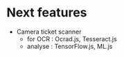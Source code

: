 

# Next features

- Camera ticket scanner
    * for OCR : Ocrad.js, Tesseract.js
    * analyse : TensorFlow.js, ML.js
